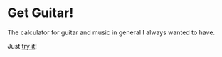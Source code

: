 Get Guitar!
===========

The calculator for guitar and music in general I always wanted to have.

Just [try it](http://tschw.github.io/get-guitar)!
